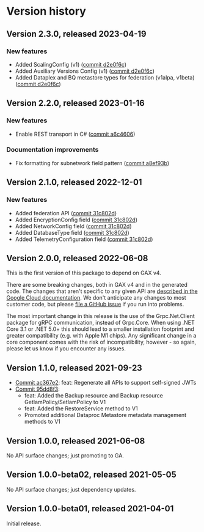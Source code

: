 # Version history

## Version 2.3.0, released 2023-04-19

### New features

- Added ScalingConfig (v1) ([commit d2e0f6c](https://github.com/googleapis/google-cloud-dotnet/commit/d2e0f6c8f53092c18b2d25bd9fc0e78fa29824d5))
- Added Auxiliary Versions Config (v1) ([commit d2e0f6c](https://github.com/googleapis/google-cloud-dotnet/commit/d2e0f6c8f53092c18b2d25bd9fc0e78fa29824d5))
- Added Dataplex and BQ metastore types for federation (v1alpa, v1beta) ([commit d2e0f6c](https://github.com/googleapis/google-cloud-dotnet/commit/d2e0f6c8f53092c18b2d25bd9fc0e78fa29824d5))

## Version 2.2.0, released 2023-01-16

### New features

- Enable REST transport in C# ([commit a6c4606](https://github.com/googleapis/google-cloud-dotnet/commit/a6c46063bd961a9dadc728a780d66de772f28e71))

### Documentation improvements

- Fix formatting for subnetwork field pattern ([commit a8ef93b](https://github.com/googleapis/google-cloud-dotnet/commit/a8ef93b5bdd4fba20274b4ec2ae004509cc25741))

## Version 2.1.0, released 2022-12-01

### New features

- Added federation API ([commit 31c802d](https://github.com/googleapis/google-cloud-dotnet/commit/31c802d35e428ca28039f9af3f2aca4398b2517b))
- Added EncryptionConfig field ([commit 31c802d](https://github.com/googleapis/google-cloud-dotnet/commit/31c802d35e428ca28039f9af3f2aca4398b2517b))
- Added NetworkConfig field ([commit 31c802d](https://github.com/googleapis/google-cloud-dotnet/commit/31c802d35e428ca28039f9af3f2aca4398b2517b))
- Added DatabaseType field ([commit 31c802d](https://github.com/googleapis/google-cloud-dotnet/commit/31c802d35e428ca28039f9af3f2aca4398b2517b))
- Added TelemetryConfiguration field ([commit 31c802d](https://github.com/googleapis/google-cloud-dotnet/commit/31c802d35e428ca28039f9af3f2aca4398b2517b))

## Version 2.0.0, released 2022-06-08

This is the first version of this package to depend on GAX v4.

There are some breaking changes, both in GAX v4 and in the generated
code. The changes that aren't specific to any given API are [described in the Google Cloud
documentation](https://cloud.google.com/dotnet/docs/reference/help/breaking-gax4).
We don't anticipate any changes to most customer code, but please [file a
GitHub issue](https://github.com/googleapis/google-cloud-dotnet/issues/new/choose)
if you run into problems.

The most important change in this release is the use of the Grpc.Net.Client package
for gRPC communication, instead of Grpc.Core. When using .NET Core 3.1 or .NET 5.0+
this should lead to a smaller installation footprint and greater compatibility (e.g.
with Apple M1 chips). Any significant change in a core component comes with the risk
of incompatibility, however - so again, please let us know if you encounter any
issues.


## Version 1.1.0, released 2021-09-23

- [Commit ac367e2](https://github.com/googleapis/google-cloud-dotnet/commit/ac367e2): feat: Regenerate all APIs to support self-signed JWTs
- [Commit 95dd8f3](https://github.com/googleapis/google-cloud-dotnet/commit/95dd8f3):
  - feat: Added the Backup resource and Backup resource GetIamPolicy/SetIamPolicy to V1
  - feat: Added the RestoreService method to V1
  - Promoted additional Dataproc Metastore metadata management methods to V1

## Version 1.0.0, released 2021-06-08

No API surface changes; just promoting to GA.

## Version 1.0.0-beta02, released 2021-05-05

No API surface changes; just dependency updates.

## Version 1.0.0-beta01, released 2021-04-01

Initial release.
